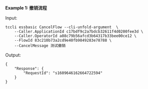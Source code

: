 **Example 1: 撤销流程**



Input: 

```
tccli essbasic CancelFlow --cli-unfold-argument  \
    --Caller.ApplicationId c17bdf9c2a7bdcb32611f4d0200fee3d \
    --Caller.OperatorId a08c79b56afcd3b64317b33bee00ce12 \
    --FlowId 83c210b73a2cd9e40fb9849283e78788 \
    --CancelMessage 测试撤销
```

Output: 
```
{
    "Response": {
        "RequestId": "s1609646162664722594"
    }
}
```

